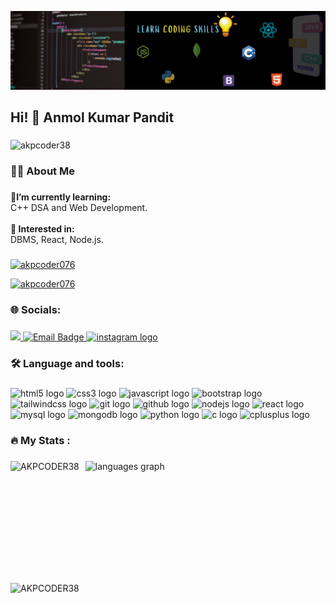 ![logo](https://github.com/AKPCODER38/AKPCODER38/blob/main/banner%20linkdein%20anmol.png)

<h2 align="left">Hi! 🌟 Anmol Kumar Pandit</h2>

###

<p align="left">
    <img src="https://komarev.com/ghpvc/?username=akpcoder38&label=Profile%20views&color=00BFFF&style=for-the-badge&logo=github&logoColor=white&labelColor=282c34&textColor=white&border=2" alt="akpcoder38" />
</p>

<h3 align="left">👩‍💻  About Me</h3>

###

<p align="left">🌱<b>I’m currently learning:</b><br>C++ DSA and Web Development.<br><br><b>💬 Interested in:</b><br>DBMS, React, Node.js.</p>

###
<p align="left">
  <a href="https://www.linkedin.com/in/akpcoder076" target="blank">
    <img src="https://img.shields.io/badge/-akpcoder076-blue?style=for-the-badge&logo=linkedin" alt="akpcoder076" />
  </a>
</p>

<p align="left"> 
    <a href="https://twitter.com/akpcoder076" target="blank">
        <img src="https://img.shields.io/twitter/follow/akpcoder076?logo=twitter&style=for-the-badge" alt="akpcoder076" />
    </a> 
</p>

<h3 align="left">🌐 Socials:</h3>

###

<div align="left">
    <a href="https://www.leetcode.com/akp_coder">
        <img src="https://img.shields.io/static/v1?message=LeetCode&logo=leetcode&label=&color=FFA116&logoColor=white&labelColor=&style=for-the-badge"/>
    </a>
   <a href="mailto:anmolpandit38@gmail.com">
  <img src="https://img.shields.io/static/v1?message=Email&logo=gmail&label=&color=EA4335&logoColor=white&labelColor=&style=for-the-badge" alt="Email Badge"/>
</a>

  <a href="https://www.instagram.com/anmolprajapati2004?igsh=NXBuZ2x3ZmoybHpj" target="_blank">
    <img src="https://img.shields.io/static/v1?message=Instagram&logo=instagram&label=&color=E4405F&logoColor=white&labelColor=&style=for-the-badge" height="30" alt="instagram logo"  />
  </a>
</div>

###

<h3 align="left">🛠 Language and tools:</h3>

###

<div align="left">
  <img src="https://img.shields.io/badge/HTML5-E34F26?logo=html5&logoColor=white&style=for-the-badge" height="30" alt="html5 logo"  />

  <img src="https://img.shields.io/badge/CSS3-1572B6?logo=css3&logoColor=white&style=for-the-badge" height="30" alt="css3 logo"  />

  <img src="https://img.shields.io/badge/JavaScript-F7DF1E?logo=javascript&logoColor=black&style=for-the-badge" height="30" alt="javascript logo"  />

  <img src="https://img.shields.io/badge/Bootstrap-7952B3?logo=bootstrap&logoColor=white&style=for-the-badge" height="30" alt="bootstrap logo"  />

  <img src="https://img.shields.io/badge/Tailwind CSS-06B6D4?logo=tailwindcss&logoColor=black&style=for-the-badge" height="30" alt="tailwindcss logo"  />
  
  <img src="https://img.shields.io/badge/Git-F05032?logo=git&logoColor=white&style=for-the-badge" height="30" alt="git logo"  />
 
  <img src="https://img.shields.io/badge/GitHub-181717?logo=github&logoColor=white&style=for-the-badge" height="30" alt="github logo"  />

  <img src="https://img.shields.io/badge/Node.js-339933?logo=nodedotjs&logoColor=white&style=for-the-badge" height="30" alt="nodejs logo"  />

  <img src="https://img.shields.io/badge/React-61DAFB?logo=react&logoColor=black&style=for-the-badge" height="30" alt="react logo"  />
  
  <img src="https://img.shields.io/badge/MySQL-4479A1?logo=mysql&logoColor=white&style=for-the-badge" height="30" alt="mysql logo"  />

  <img src="https://img.shields.io/badge/MongoDB-47A248?logo=mongodb&logoColor=white&style=for-the-badge" height="30" alt="mongodb logo"  />

  <img src="https://img.shields.io/badge/Python-3776AB?logo=python&logoColor=white&style=for-the-badge" height="30" alt="python logo"  />

  <img src="https://img.shields.io/badge/C-A8B9CC?logo=c&logoColor=black&style=for-the-badge" height="30" alt="c logo"  />

  <img src="https://img.shields.io/badge/C++-00599C?logo=cplusplus&logoColor=white&style=for-the-badge" height="30" alt="cplusplus logo"  />
</div>

###

<h3 align="left">🔥   My Stats :</h3>

###
<div align="left">
    <p align="left" style="display: flex; gap: 10px;">
        <img src="https://github-readme-stats.vercel.app/api?username=akpcoder38&hide_title=true&show_icons=true&include_all_commits=true&count_private=true&disable_animations=false&theme=radical&locale=en&hide_border=true&bg_color=DEG,000428,004e92&title_color=FF6A00&text_color=FFFFFF&icon_color=FF6A00" height="180" alt="AKPCODER38" />
        <img src="https://github-readme-stats.vercel.app/api/top-langs?username=akpcoder38&locale=en&hide_title=false&layout=compact&card_width=320&langs_count=5&theme=radical&hide_border=false&bg_color=DEG,000428,004e92&title_color=FF6A00&text_color=FFFFFF&icon_color=FF6A00" height="180" alt="languages graph" />
    </p>
</div>


</p>
<p align="left">
    <img align="center" src="https://github-readme-streak-stats.herokuapp.com/?user=AKPCODER38&theme=radical&hide_border=true&stroke=0000&background=DEG,000428,004e92&ring=FF6A00&fire=FF6A00&currStreakNum=FFFFFF&sideNums=FFFFFF&currStreakLabel=FF6A00&sideLabels=FFFFFF&dates=FFFFFF&border_radius=15&fire_animation=glow&animation=fadeIn&sideNumsAnimation=blink" alt="AKPCODER38" />
</p>




